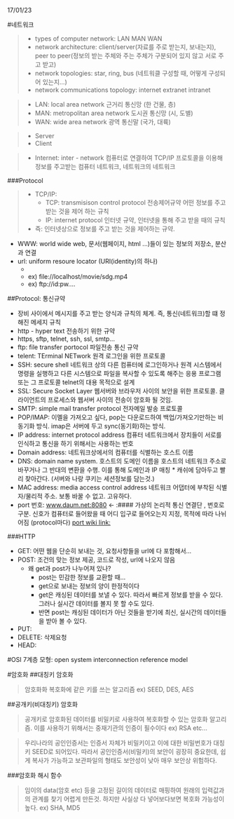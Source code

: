17/01/23 

#네트워크
>- types of computer network: LAN MAN WAN
>- network architecture: client/server(자료를 주로 받는지, 보내는지), peer to peer(정보의 받는 주체와 주는 주체가 구분되어 있지 않고 서로 주고 받고)
>- network topologies: star, ring, bus (네트워클 구성할 때, 어떻게 구성되어 있는지...)
>- network communications topology: internet extranet intranet

>- LAN: local area network 근거리 통신망 (한 건물, 층)
>- MAN: metropolitan area network 도시권 통신망 (시, 도별)
>- WAN: wide area network 광역 통신말 (국가, 대륙)

>- Server
>- Client

>- Internet: inter - network 컴퓨터로 연결하여 TCP/IP 프로토콜을 이용해 정보를 주고받는 컴퓨터 네트워크, 네트워크의 네트워크

###Protocol 

>	- TCP/IP:
>		- TCP: transmisison control protocol 전송제어규약 어떤 정보를 주고 받는 것을 제어 하는 규칙
>		- IP: internet protocol 인터넷 규약, 인터넷을 통해 주고 받을 때의 규칙
>	- 즉: 인터넷상으로 정보를 주고 받는 것을 제어하는 규약.

- WWW: world wide web, 문서(웹페이지, html ...)들이 있는 정보의 저장소, 분산과 연결
- url: uniform resoure locator (URI(identity)의 하나)
	- [protocol]://[host]:[Port]/[Path]
	- ex) file://localhost/movie/sdg.mp4
	- ex) ftp://id:pw....
	
##Protocol: 통신규약
- 장비 사이에서 메시지를 주고 받는 양식과 규칙의 체계. 즉, 통신(네트워크)할 떄 정해진 메세지 규칙 
- http - hyper text 전송하기 위한 규약
- https, sftp, telnet, ssh, ssl, smtp...
- ftp: file transfer portocol 파일전송 통신 규약
- telent: TErminal NETwork 원격 로그인을 위한 프로토콜
- SSH: secure shell 네트워크 상의 다른 컴퓨터에 로그인하거나 원격 시스템에서 명령을 실행하고 다른 시스템으로 파일을 복사할 수 있도록 해주는 응용 프로그램 또는 그 프로토콜 telnet의 대용 목적으로 설계
- SSL: Secure Socket Layer	웹서버와 브라우저 사이의 보안을 위한 프로토콜. 클라이언트의 프로세스와 웹서버 사이의 전송이 암호화 될 것임.
- SMTP: simple mail transfer protocol 전자메일 발송 프로토콜
- POP/IMAP: 이멜을 가져오고 싶다, pop는 다운로드하여 백업/가져오기만하는 비동기화 방식. imap은 서버에 두고 sync(동기화)하는 방식.
- IP address: internet protocol address 컴퓨터 네트워크에서 장치들이 서로를 인식하고 통신을 하기 위해서는 사용하는 번호
- Domain address: 네트워크상에서의 컴퓨터를 식별하는 호스트 이름
- DNS: domain name system. 호스트의 도메인 이름을 호스트의 네트워크 주소로 바꾸거나 그 반대의 변환을 수행. 이를 통해 도메인과 IP 매칭
		* 캐쉬에 담아두고 빨리 찾아간다. (서버와 나랑 쿠키는 세션정보를 담는것.)
- MAC address: media access control address 네트워크 어댑터에 부착된 식별자/물리적 주소. 보통 바꿀 수 없고. 고유하다. 
- port 번호: www.daum.net:8080 <- :#### 가상의 논리적 통신 연결단 , 번호로 구분. 신호가 컴퓨터로 들어왔을 때 어디 입구로 들어오는지 지정, 목적에 따라 나뉘어짐 (protocol마다) 
[port wiki link:](https://en.wikipedia.org/wiki/List_of_TCP_and_UDP_port_numbers)

###HTTP
- GET: 어떤 웹을 단순히 보내는 것, 요청사항들을 url에 다 포함해서...
- POST: 조건의 맞는 정보 제공, 코드로 작성, url에 나오지 않음
	- 왜 get과 post가 나누어져 있나?
		- post는 민감한 정보를 교환할 때...
		- get으로 보내는 정보의 양이 한정적이다
		- get은 캐싱된 데이터를 보낼 수 있다. 따라서 빠르게 정보를 받을 수 있다. 그러나 실시간 데이터를 볼지 못 할 수도 있다. 
		- 반면 post는 캐싱된 데이터가 아닌 것들을 받기에 최신, 실시간의 데이터들을 받아 볼 수 있다. 
- PUT: 
- DELETE: 삭제요청
- HEAD:


#OSI 7계층 모형:
open system interconnection reference model


#암호화
##대칭키 암호화
>암호화화 복호화에 같은 키를 쓰는 알고리즘 ex) SEED, DES, AES

##공개키(비대칭키) 암호화
>공개키로 암호화된 데이터를 비밀키로 사용하여 복호화할 수 있는 암호화 알고리즘. 이를 사용하기 위해서는 중재기관의 인증이 필수이다
ex) RSA etc...	

> 우리나라의 공인인증서는 인증서 자체가 비밀키이고 이에 대한 비밀번호가 대칭키 SEED로 되어있다. 따라서 공인인증서(비밀키)의 보안이 굉장히 중요한데, 쉽게 복사가 가능하고 보관파일의 형태도 보안성이 낮아 매우 보안상 위험하다. 

###암호화 해시 함수
> 임이의 data(암호 etc) 등을 고정된 길이의 데이터로 매핑하여 원래의 입력값과의 관계를 찾기 어렵게 만든것. 하지만 사실상 다 넣어보다보면 복호화 가능성이 높다. ex) SHA, MD5


